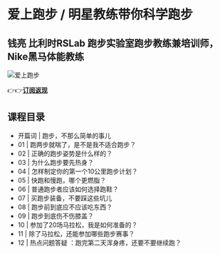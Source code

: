 爱上跑步 / 明星教练带你科学跑步
=================

钱亮 **比利时RSLab 跑步实验室跑步教练兼培训师，Nike黑马体能教练**
----------------------------------------

![爱上跑步](https://www.geekgay.com/storage/geek/geek_30272b5980db63df2b6814719771ee17.jpg)  
  
👉👉[**订阅返现**](https://time.geekbang.org/column/intro/100061401?code=FnyFsX6TbngvfqE%2FbN85OQuubsTAvH2g1UAxspLvwF8%3D "爱上跑步")  
  
课程目录
----

  
  
- 开篇词 | 跑步，不那么简单的事儿
- 01 | 跑两步就喘了，是不是我不适合跑步？
- 02 | 正确的跑步姿势是什么样的？
- 03 | 为什么跑步要先热身？
- 04 | 怎样制定你的第一个10公里跑步计划？
- 05 | 快跑和慢跑，哪个更燃脂？
- 06 | 普通跑步者应该如何选择跑鞋？
- 07 | 买跑步装备，不要踩这些坑儿
- 08 | 跑步前到底应不应该吃东西？
- 09 | 跑步到底伤不伤膝盖？
- 10 | 参加了20场马拉松，我是如何准备的？
- 11 | 除了马拉松，还能参加哪些跑步赛事？
- 12 | 热点问题答疑 ：跑完第二天浑身疼，还要不要继续跑？